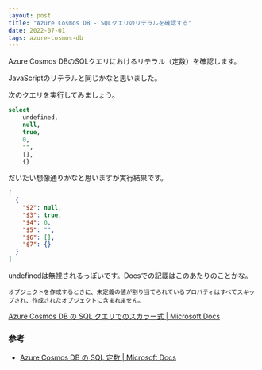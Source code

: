 ```yaml
---
layout: post
title: "Azure Cosmos DB - SQLクエリのリテラルを確認する"
date: 2022-07-01
tags: azure-cosmos-db
---
```


Azure Cosmos DBのSQLクエリにおけるリテラル（定数）を確認します。

JavaScriptのリテラルと同じかなと思いました。

次のクエリを実行してみましょう。

```sql
select
	undefined,
	null,
	true,
	0,
	"",
	[],
	{}
```

だいたい想像通りかなと思いますが実行結果です。

```json
[
  {
    "$2": null,
    "$3": true,
    "$4": 0,
    "$5": "",
    "$6": [],
    "$7": {}
  }
]
```

undefinedは無視されるっぽいです。Docsでの記載はこのあたりのことかな。

```
オブジェクトを作成するときに、未定義の値が割り当てられているプロパティはすべてスキップされ、作成されたオブジェクトに含まれません。
```

[Azure Cosmos DB の SQL クエリでのスカラー式 &#124; Microsoft Docs](https://docs.microsoft.com/ja-jp/azure/cosmos-db/sql/sql-query-scalar-expressions)

### 参考

- [Azure Cosmos DB の SQL 定数 &#124; Microsoft Docs](https://docs.microsoft.com/ja-jp/azure/cosmos-db/sql/sql-query-constants)

